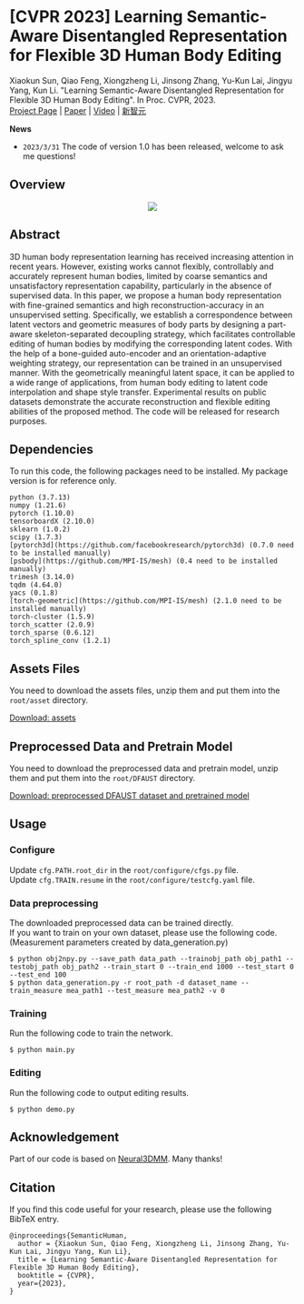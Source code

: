 # [CVPR 2023] Learning Semantic-Aware Disentangled Representation for Flexible 3D Human Body Editing  
Xiaokun Sun, Qiao Feng, Xiongzheng Li, Jinsong Zhang, Yu-Kun Lai, Jingyu Yang, Kun Li. "Learning Semantic-Aware Disentangled Representation for Flexible 3D Human Body Editing". In Proc. CVPR, 2023.  
[Project Page](http://cic.tju.edu.cn/faculty/likun/projects/SemanticHuman) | [Paper](http://cic.tju.edu.cn/faculty/likun/projects/SemanticHuman) | [Video](https://www.youtube.com/watch?v=hnrIv1bnZVw) | [新智元](https://mp.weixin.qq.com/s/6v-3nbzYq2hZCsSacycDRw)

**News**
* `2023/3/31` The code of version 1.0 has been released, welcome to ask me questions!

## Overview
<p align="center">
<img src=img.jpg />
</p>

## Abstract
3D human body representation learning has received increasing attention in recent years. However, existing works cannot flexibly, controllably and accurately represent human bodies, limited by coarse semantics and unsatisfactory representation capability, particularly in the absence of supervised data. In this paper, we propose a human body representation with fine-grained semantics and high reconstruction-accuracy in an unsupervised setting. Specifically, we establish a correspondence between latent vectors and geometric measures of body parts by designing a part-aware skeleton-separated decoupling strategy, which facilitates controllable editing of human bodies by modifying the corresponding latent codes. With the help of a bone-guided auto-encoder and an orientation-adaptive weighting strategy, our representation can be trained in an unsupervised manner. With the geometrically meaningful latent space, it can be applied to a wide range of applications, from human body editing to latent code interpolation and shape style transfer. Experimental results on public datasets demonstrate the accurate reconstruction and flexible editing abilities of the proposed method. The code will be released for research purposes.

## Dependencies

To run this code, the following packages need to be installed.
My package version is for reference only.
```
python (3.7.13)
numpy (1.21.6)
pytorch (1.10.0)
tensorboardX (2.10.0)
sklearn (1.0.2)
scipy (1.7.3)
[pytorch3d](https://github.com/facebookresearch/pytorch3d) (0.7.0 need to be installed manually)
[psbody](https://github.com/MPI-IS/mesh) (0.4 need to be installed manually)
trimesh (3.14.0)
tqdm (4.64.0)
yacs (0.1.8)
[torch-geometric](https://github.com/MPI-IS/mesh) (2.1.0 need to be installed manually)
torch-cluster (1.5.9)
torch_scatter (2.0.9)
torch_sparse (0.6.12)
torch_spline_conv (1.2.1)
```

## Assets Files

You need to download the assets files, unzip them and put them into the `root/asset` directory.

[Download: assets](https://pan.baidu.com/s/1IDPlUgyAPRkfMVVt_w2R8Q?pwd=dxvl)

## Preprocessed Data and Pretrain Model

You need to download the preprocessed data and pretrain model, unzip them and put them into the `root/DFAUST` directory.

[Download: preprocessed DFAUST dataset and pretrained model](https://pan.baidu.com/s/1uRjvLSCtWLwr6AZbhbqh5w?pwd=5fa9)

## Usage

### Configure
Update `cfg.PATH.root_dir` in the `root/configure/cfgs.py` file.  
Update `cfg.TRAIN.resume` in the `root/configure/testcfg.yaml` file.

### Data preprocessing 
The downloaded preprocessed data can be trained directly.  
If you want to train on your own dataset, please use the following code. (Measurement parameters created by data_generation.py)
```
$ python obj2npy.py --save_path data_path --trainobj_path obj_path1 --testobj_path obj_path2 --train_start 0 --train_end 1000 --test_start 0 --test_end 100  
$ python data_generation.py -r root_path -d dataset_name --train_measure mea_path1 --test_measure mea_path2 -v 0
```

### Training
Run the following code to train the network.
```
$ python main.py
```

### Editing

Run the following code to output editing results.
```
$ python demo.py
```

## Acknowledgement
Part of our code is based on [Neural3DMM](https://github.com/gbouritsas/Neural3DMM). Many thanks! 

## Citation
If you find this code useful for your research, please use the following BibTeX entry.
```
@inproceedings{SemanticHuman,
  author = {Xiaokun Sun, Qiao Feng, Xiongzheng Li, Jinsong Zhang, Yu-Kun Lai, Jingyu Yang, Kun Li},
  title = {Learning Semantic-Aware Disentangled Representation for Flexible 3D Human Body Editing},
  booktitle = {CVPR},
  year={2023},
}
```
